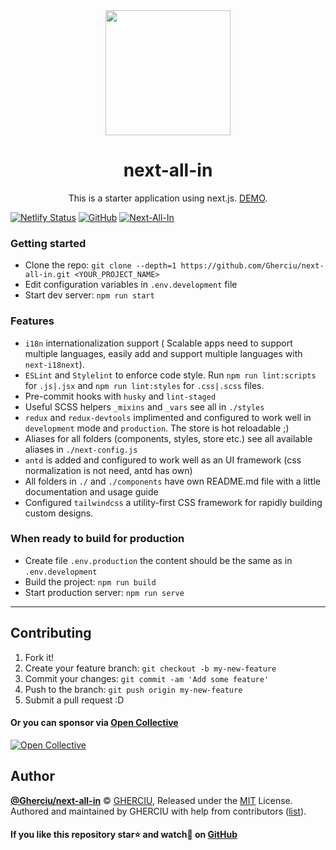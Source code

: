 <div align="center">
  <img width="200" height="200"
    src="https://raw.githubusercontent.com/Gherciu/next-all-in/master/static/logo.png">
  <h1>next-all-in</h1>
  <p>This is a starter application using next.js. <a href="https://next-all-in.netlify.com/" alt="next-all-in">DEMO</a>.</p>
</div>

[![Netlify Status](https://api.netlify.com/api/v1/badges/b654c94e-08a6-4b79-b443-7837581b1d8d/deploy-status)](https://app.netlify.com/sites/next-all-in/deploys)
[![GitHub](https://img.shields.io/github/license/Gherciu/next-all-in)](https://github.com/Gherciu/next-all-in/blob/master/LICENSE.md)
[![Next-All-In](https://img.shields.io/badge/Generated%20from-next--all--in-green)](https://github.com/Gherciu/next-all-in)

### Getting started

- Clone the repo: `git clone --depth=1 https://github.com/Gherciu/next-all-in.git <YOUR_PROJECT_NAME>`
- Edit configuration variables in `.env.development` file
- Start dev server: `npm run start`

### Features

- `i18n` internationalization support ( Scalable apps need to support multiple languages, easily add and support multiple languages with `next-i18next`).
- `ESLint` and `Stylelint` to enforce code style. Run `npm run lint:scripts` for `.js|.jsx` and `npm run lint:styles` for `.css|.scss` files.
- Pre-commit hooks with `husky` and `lint-staged`
- Useful SCSS helpers `_mixins` and `_vars` see all in `./styles`
- `redux` and `redux-devtools` implimented and configured to work well in `development` mode and `production`. The store is hot reloadable ;)
- Aliases for all folders (components, styles, store etc.) see all available aliases in `./next-config.js`
- `antd` is added and configured to work well as an UI framework (css normalization is not need, antd has own)
- All folders in `./` and `./components` have own README.md file with a little documentation and usage guide
- Configured `tailwindcss` a utility-first CSS framework for rapidly building custom designs.

### When ready to build for production

- Create file `.env.production` the content should be the same as in `.env.development`
- Build the project: `npm run build`
- Start production server: `npm run serve`

---

## Contributing

1. Fork it!
2. Create your feature branch: `git checkout -b my-new-feature`
3. Commit your changes: `git commit -am 'Add some feature'`
4. Push to the branch: `git push origin my-new-feature`
5. Submit a pull request :D

#### Or you can sponsor via [Open Collective](https://opencollective.com/gherciu-gheorghe/)

[![Open Collective](https://opencollective.com/gherciu-gheorghe/tiers/sponsor.svg?avatarHeight=60)](https://opencollective.com/gherciu-gheorghe/)

## Author

**[@Gherciu/next-all-in](https://github.com/Gherciu/next-all-in)** © [GHERCIU](https://github.com/Gherciu), Released under the [MIT](https://github.com/Gherciu/next-all-in/blob/master/LICENSE.md) License.<br>
Authored and maintained by GHERCIU with help from contributors ([list](https://github.com/Gherciu/next-all-in/contributors)).

#### If you like this repository star⭐ and watch👀 on [GitHub](https://github.com/Gherciu/next-all-in)
